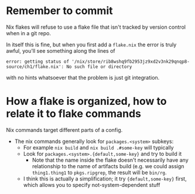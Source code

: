 # Remember to commit

Nix flakes will refuse to use a flake file that isn't tracked
by version control when in a git repo.

In itself this is fine, but when you first add a `flake.nix` the
error is truly awful, you'll see something along the lines of
```
error: getting status of '/nix/store/rib8wshq9fb2953jz9xd2v3nk29qnqp8-source/ch1/flake.nix': No such file or directory
```
with no hints whatsoever that the problem is just git integration.

# How a flake is organized, how to relate it to flake commands

Nix commands target different parts of a config.

- The nix commands generally look for `packages.<system>` subkeys:
  - For example `nix build` and `nix build .#some-key` will typically
  - Look for `packages.<system>.{default,some-key}` and try to build it
    - Note that the name inside the flake doesn't necessarily have any
      relationship to the name of artifacts build (e.g. we could assign
      `thing1.thing1` to `pkgs.ripgrep`, the result will be `bin/rg`.
  - I think this is actually a simplification; it try `{default,some-key}`
    first, which allows you to specify not-system-dependent stuff
